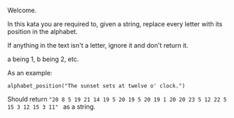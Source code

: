 Welcome.

In this kata you are required to, given a string, replace every letter with its position in the alphabet.

If anything in the text isn't a letter, ignore it and don't return it.

a being 1, b being 2, etc.

As an example:

```
alphabet_position("The sunset sets at twelve o' clock.")
```

Should return `"20 8 5 19 21 14 19 5 20 19 5 20 19 1 20 20 23 5 12 22 5 15 3 12 15 3 11" ` as a string.